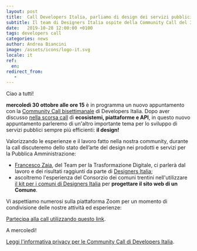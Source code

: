 ```yaml
---
layout: post
title:  Call Developers Italia, parliamo di design dei servizi pubblici
subtitle: Il team di Designers Italia ospite della Community Call del 30 novembre
date:   2019-10-28 12:00:00 +0100
tags: developers call
categories: news
author: Andrea Biancini
image: /assets/icons/logo-it.svg
locale: it
ref:
  en: 
redirect_from:
   -
---
```


Ciao a tutti!

**mercoledì 30 ottobre alle ore 15** è in programma un nuovo appuntamento con la [Community Call bisettimanale](https://developers.italia.it/it/news/2019/09/03/una-call-per-la-community-di-Developers-Italia) di Developers Italia.
Dopo aver discusso [nella scorsa call](https://developers.italia.it/it/news/2019/10/11/Appuntamento-in-call-con-Developers-Italia) di **ecosistemi, piattaforme e API**, in questo nuovo appuntamento parleremo di un'altro importante tema per lo sviluppo di servizi pubblici sempre più efficienti: **il design!**

Valorizzando le esperienze e il lavoro fatto nella nostra community, durante la call discuteremo dello stato dell’arte del design nei prodotti e servizi per la Pubblica Amministrazione:

- [Francesco Zaia](https://teamdigitale.governo.it/it/people/francesco-zaia.htm), del Team per la Trasformazione Digitale, ci parlerà dal lavoro e dei risultati raggiunti da parte di [Designers Italia](https://designers.italia.it/);
- ascoltremo l'esperienza del Consorzio dei comuni trentini nell'utilizzare [il kit per i comuni di Designers Italia](https://designers.italia.it/kit/comuni/) per **progettare il sito web di un Comune**. 

Vi aspettiamo numerosi sulla piattaforma Zoom per un momento di condivisione delle nostre attività ed esperienze:

[Partecipa alla call utilizzando questo link](https://zoom.us/j/980887806).

A mercoledì!






[Leggi l'informativa privacy per le Community Call di Developers Italia](https://developers.italia.it/it/info-privacy-communitycall/).
